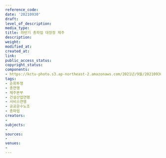 ```yaml
---
reference_code: 
date: '20210930'
draft: 
level_of_description: 
media_type: 
title: 하반기 총파업 대장정 제주
description: 
weight: 
modified_at: 
created_at: 
link: 
public_access_status: 
copyright_status: 
components:
- https://kctu-photo.s3.ap-northeast-2.amazonaws.com/2021년/9월/20210930-하반기+총파업+대장정+제주_순회투쟁_총연맹_제주본부_건설산업연맹_서비스연맹_공공운수노조_총파업/404214_62315_3442.jpg
tags:
- 순회투쟁
- 총연맹
- 제주본부
- 건설산업연맹
- 서비스연맹
- 공공운수노조
- 총파업
creators:
- 
subjects:
- 
sources:
- 
venues:
- 
---
```

